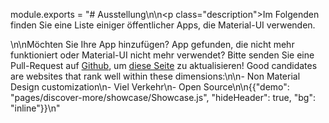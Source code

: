 module.exports = "# Ausstellung\n\n<p class=\"description\">Im Folgenden finden Sie eine Liste einiger öffentlicher Apps, die Material-UI verwenden.</p>\n\nMöchten Sie Ihre App hinzufügen? App gefunden, die nicht mehr funktioniert oder Material-UI nicht mehr verwendet? Bitte senden Sie eine Pull-Request auf [Github](https://github.com/Foso/material-ui), um [diese Seite](https://github.com/Foso/material-ui/blob/master/docs/src/pages/discover-more/showcase/appList.js) zu aktualisieren! Good candidates are websites that rank well within these dimensions:\n\n- Non Material Design customization\n- Viel Verkehr\n- Open Source\n\n{{\"demo\": \"pages/discover-more/showcase/Showcase.js\", \"hideHeader\": true, \"bg\": \"inline\"}}\n"